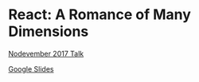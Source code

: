 # React: A Romance of Many Dimensions

[Nodevember 2017 Talk](http://nodevember.org)

[Google Slides](https://goo.gl/1dgmqd)
